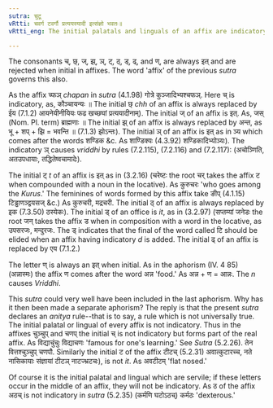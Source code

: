 ```yaml
---
sutra: चुटू
vRtti: चवर्ग टवर्गौ प्रत्ययस्यादी इत्संज्ञो भवतः॥
vRtti_eng: The initial palatals and linguals of an affix are indicatory.

---
```

The consonants च्, छ्, ज्, झ्, ञ्, ट्, ठ्, ड्, ढ्, and ण्, are always इत् and are rejected when initial in affixes. The word 'affix' of the previous _sutra_ governs this also.

As the affix च्फञ् _chapan_ in _sutra_ (4.1.98) गोत्रे कुञ्जादिभ्यश्चफञ्. Here च् is indicatory, as, कौञ्चायन्यः ॥ The initial छ् _chh_ of an affix is always replaced by ईय (7.1.2) आयनेयीनीयियः फढ खच्छघां प्रत्ययादीनाम्). The initial ज् of an affix is इत्. As, जस् (Nom. Pl. term) ब्राह्मणाः ॥ The initial झ् of an affix is always replaced by अन्त, as भू + शप् + झि = भवन्ति ॥ (7.1.3) झोऽन्तः). The initial ञ् of an affix is इत् as in ञ्य which comes after the words शण्डिक &c. As शाण्डिक्यः (4.3.92) शण्डिकादिभ्योञ्यः). The indicatory ञ् causes _vriddhi_ by rules (7.2.115), (7.2.116) and (7.2.117): (अचोञ्णिति, अतउपधायाः, तद्धितेष्वचामादेः).

The initial ट् _t_ of an affix is इत् as in (3.2.16) (चरेष्टः the root चर् takes the affix ट when compounded with a noun in the locative). As कुरुचरः 'who goes among the _Kurus_.' The feminines of words formed by this affix take ङीप् (4.1.15) टिड्ढाणञ्द्वयसज् &c.) As कुरुचरी, मद्रचरी. The initial ठ् of an affix is always replaced by इक (7.3.50) ठस्येकः). The initial ड् of an office is _it_, as in (3.2.97) (सप्तम्यां जनेडः the root जन् takes the affix ड when in composition with a word in the locative, as उपसरजः, मन्दुरजः. The ड् indicates that the final of the word called टि should be elided when an affix having indicatory _d_ is added. The initial ढ् of an affix is replaced by एय (7.1.2.)

The letter ण् is always an इत् when initial. As in the aphorism (IV. 4 85) (अन्नास्मः) the affix ण comes after the word अन्न 'food.' As अन्न + ण = आन्नः. The _n_ causes _Vriddhi_.

This _sutra_ could very well have been included in the last aphorism. Why has it then been made a separate aphorism? The reply is that the present _sutra_ declares an _anitya_ rule--that is to say, a rule which is not universally true. The initial palatal or lingual of every affix is not indicatory. Thus in the affixes चुञ्चुप् and चणप् the initial च् is not indicatory but forms part of the real affix. As विद्याचुंचुः विद्याचणः 'famous for one's learning.' See _Sutra_ (5.2.26). तेन वित्तश्चुञ्चुप् चणपौ. Similarly the initial ट of the affix टीटच् (5.2.31) अवात्कुटारच्च, नते नासिकायाः संज्ञायां टीटञ् नाटज्भ्रटचः), is not _it_. As अवटीटम् 'flat nosed.'

Of course it is the initial palatal and lingual which are servile; if these letters occur in the middle of an affix, they will not be indicatory. As ठ of the affix अठच् is not indicatory in _sutra_ (5.2.35) (कर्मणि घटोऽठच्) कर्मठः 'dexterous.'